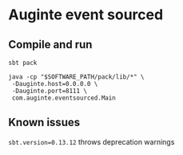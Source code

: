 Auginte event sourced
=====================

Compile and run
---------------

```
sbt pack
```

```
java -cp "$SOFTWARE_PATH/pack/lib/*" \
 -Dauginte.host=0.0.0.0 \
 -Dauginte.port=8111 \
 com.auginte.eventsourced.Main
```

Known issues
------------

`sbt.version=0.13.12` throws deprecation warnings